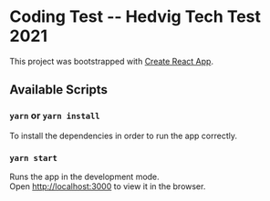 # Coding Test -- Hedvig Tech Test 2021

This project was bootstrapped with [Create React App](https://github.com/facebook/create-react-app).

## Available Scripts

### `yarn` or `yarn install`

To install the dependencies in order to run the app correctly.

### `yarn start`

Runs the app in the development mode.\
Open [http://localhost:3000](http://localhost:3000) to view it in the browser.

